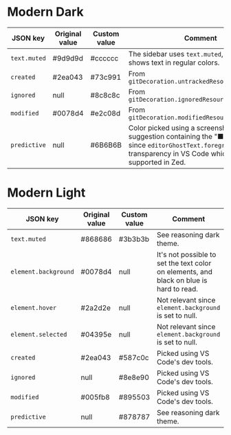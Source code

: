 # Modern Dark

| JSON key | Original value | Custom value | Comment |
| -------- | -------------- | ------------ | ------- |
|`text.muted`|#9d9d9d|#cccccc|The sidebar uses `text.muted`, but VS Code shows text in regular colors.|
|`created`|#2ea043|#73c991|From `gitDecoration.untrackedResourceForeground`|
|`ignored`|null|#8c8c8c|From `gitDecoration.ignoredResourceForeground`|
|`modified`|#0078d4|#e2c08d|From `gitDecoration.modifiedResourceForeground`|
|`predictive`|null|#6B6B6B|Color picked using a screenshot of a suggestion containing the "■" character, since `editorGhostText.foreground` uses transparency in VS Code which isn't supported in Zed.|

# Modern Light

| JSON key | Original value | Custom value | Comment |
| -------- | -------------- | ------------ | ------- |
|`text.muted`|#868686|#3b3b3b|See reasoning dark theme.|
|`element.background`|#0078d4|null|It's not possible to set the text color on elements, and black on blue is hard to read.|
|`element.hover`|#2a2d2e|null|Not relevant since `element.background` is set to null.|
|`element.selected`|#04395e|null|Not relevant since `element.background` is set to null.|
|`created`|#2ea043|#587c0c|Picked using VS Code's dev tools.|
|`ignored`|null|#8e8e90|Picked using VS Code's dev tools.|
|`modified`|#005fb8|#895503|Picked using VS Code's dev tools.|
|`predictive`|null|#878787|See reasoning dark theme.|
